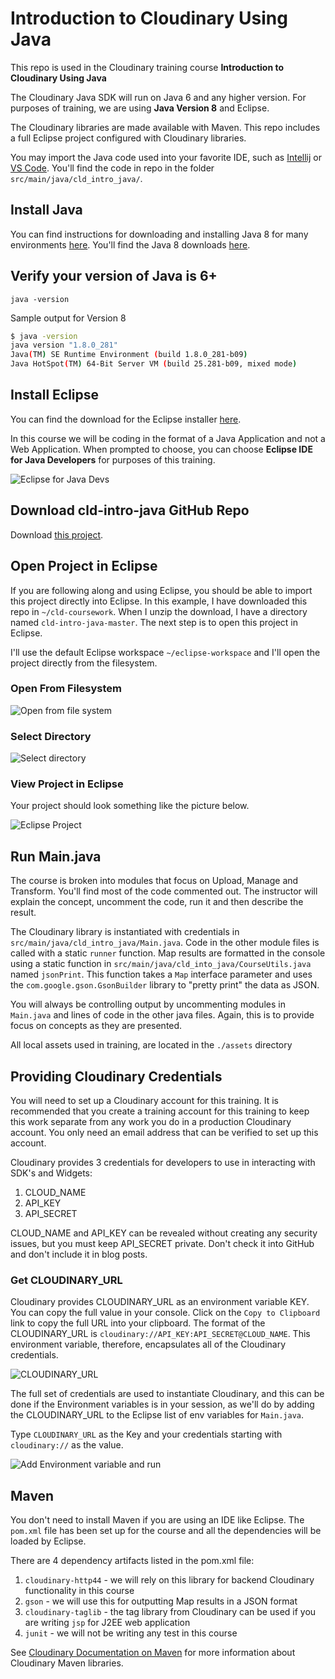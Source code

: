 # Introduction to Cloudinary Using Java

This repo is used in the Cloudinary training course **Introduction to Cloudinary Using Java** 

The Cloudinary Java SDK will run on Java 6 and any higher version. For purposes of training, we are using **Java Version 8** and Eclipse.  



The Cloudinary libraries are made available with Maven.  This repo includes a full Eclipse project configured with Cloudinary libraries.

You may import the Java code used into your favorite IDE, such as [Intellij](https://www.jetbrains.com/idea/) or [VS Code](https://code.visualstudio.com/docs/languages/java).  You'll find the code in repo in the folder `src/main/java/cld_intro_java/`.


## Install Java

You can find instructions for downloading and installing Java 8 for many environments [here](https://docs.oracle.com/javase/8/docs/technotes/guides/install/install_overview.html).  You'll find the Java 8 downloads [here](https://www.oracle.com/java/technologies/javase/javase-jdk8-downloads.html).  

## Verify your version of Java is 6+

```
java -version

```

Sample output for Version 8

```bash
$ java -version
java version "1.8.0_281"
Java(TM) SE Runtime Environment (build 1.8.0_281-b09)
Java HotSpot(TM) 64-Bit Server VM (build 25.281-b09, mixed mode)
```


## Install Eclipse

You can find the download for the Eclipse installer [here](https://www.eclipse.org/downloads/packages/installer).

In this course we will be coding in the format of a Java Application and not a Web Application.  When prompted to choose, you can choose **Eclipse IDE for Java Developers** for purposes of this training.

![Eclipse for Java Devs](./images/eclipse-installer.jpg)

## Download cld-intro-java GitHub Repo

Download [this project](https://github.com/cloudinary-training/cld-intro-java).  

## Open Project in Eclipse

If you are following along and using Eclipse, you should be able to import this project directly into Eclipse.  In this example, I have downloaded this repo in `~/cld-coursework`.  When I unzip the download, I have a directory named `cld-intro-java-master`.  The next step is to open this project in Eclipse.

I'll use the default Eclipse workspace  `~/eclipse-workspace` and I'll open the project directly from the filesystem.

### Open From Filesystem

![Open from file system](./images/eclipse-open-from-file-system.jpg)

### Select Directory

![Select directory](./images/eclipse-select-directory.jpg)

### View Project in Eclipse

 Your project should look something like the picture below.

 ![Eclipse Project](./images/course-code-in-eclipse.jpg)


## Run Main.java

The course is broken into modules that focus on Upload, Manage and Transform.  You'll find most of the code commented out. The instructor will explain the concept, uncomment the code, run it and then describe the result.  

The Cloudinary library is instantiated with credentials in `src/main/java/cld_intro_java/Main.java`.  Code in the other module files is called with a static `runner` function.  Map results are formatted in the console using a static function in `src/main/java/cld_into_java/CourseUtils.java` named `jsonPrint`.  This function takes a `Map` interface parameter and uses the `com.google.gson.GsonBuilder` library to "pretty print" the data as JSON.

You will always be controlling output by uncommenting modules in `Main.java` and lines of code in the other java files.  Again, this is to provide focus on concepts as they are presented. 

All local assets used in training, are located in the `./assets` directory

## Providing Cloudinary Credentials

You will need to set up a Cloudinary account for this training.  It is recommended that you create a training account for this training to keep this work separate from any work you do in a production Cloudinary account.  You only need an email address that can be verified to set up this account.

Cloudinary provides 3 credentials for developers to use in interacting with SDK's and Widgets:
 
 1. CLOUD_NAME
 1. API_KEY
 1. API_SECRET

 CLOUD_NAME and API_KEY can be revealed without creating any security issues, but you must keep API_SECRET private. Don't check it into GitHub and don't include it in blog posts.

### Get CLOUDINARY_URL

Cloudinary provides CLOUDINARY_URL as an environment variable KEY.  You can copy the full value in your console.  Click on the `Copy to Clipboard` link to copy the full URL into your clipboard.  The format of the CLOUDINARY_URL is `cloudinary://API_KEY:API_SECRET@CLOUD_NAME`.  This environment variable, therefore, encapsulates all of the Cloudinary credentials.

![CLOUDINARY_URL](./images/cloudinary-url.jpg)

The full set of credentials are used to instantiate Cloudinary, and this can be done if the Environment variables is in your session, as we'll do by adding the CLOUDINARY_URL to the Eclipse list of env variables for `Main.java`.

Type `CLOUDINARY_URL` as the Key and your credentials starting with `cloudinary://` as the value.

![Add Environment variable and run](./images/add-env-run.gif)

## Maven

You don't need to install Maven if you are using an IDE like Eclipse.  The `pom.xml` file has been set up for the course and all the dependencies will be loaded by Eclipse.

There are 4 dependency artifacts listed in the pom.xml file:


1. `cloudinary-http44` - we will rely on this library for backend Cloudinary functionality in this course
1. `gson` - we will use this for outputting Map results in a JSON format
1. `cloudinary-taglib` - the tag library from Cloudinary can be used if you are writing `jsp` for  J2EE web application
1. `junit` - we will not be writing any test in this course

See [Cloudinary Documentation on Maven](https://cloudinary.com/documentation/java_integration#choosing_the_right_maven_package) for more information about Cloudinary Maven libraries.

